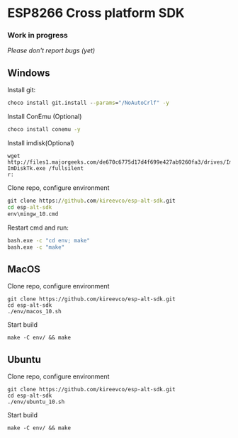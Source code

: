 # ESP8266 Cross platform SDK
### Work in progress
_Please don't report bugs (yet)_

## Windows
Install git:
```cmd
choco install git.install --params="/NoAutoCrlf" -y
```

Install ConEmu (Optional)
```cmd
choco install conemu -y
```

Install imdisk(Optional)
```
wget http://files1.majorgeeks.com/de670c6775d17d4f699e427ab9260fa3/drives/ImDiskTk.exe
ImDiskTk.exe /fullsilent
r:
```

Clone repo, configure environment
```cmd
git clone https://github.com/kireevco/esp-alt-sdk.git
cd esp-alt-sdk
env\mingw_10.cmd
```

Restart cmd and run:
```cmd
bash.exe -c "cd env; make"
bash.exe -c "make"
```

## MacOS
Clone repo, configure environment
```shell
git clone https://github.com/kireevco/esp-alt-sdk.git
cd esp-alt-sdk
./env/macos_10.sh
```

Start build
```shell
make -C env/ && make
```


## Ubuntu
Clone repo, configure environment
```shell
git clone https://github.com/kireevco/esp-alt-sdk.git
cd esp-alt-sdk
./env/ubuntu_10.sh
```

Start build
```shell
make -C env/ && make
```